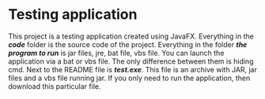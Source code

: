# Testing application
This project is a testing application created using JavaFX. Everything in the ***code*** folder is the source code of the project. Everything in the folder ***the program to run*** is jar files, jre, bat file, vbs file. You can launch the application via a bat or vbs file. The only difference between them is hiding cmd. Next to the README file is ***test.exe***. This file is an archive with JAR, jar files and a vbs file running jar. If you only need to run the application, then download this particular file.
